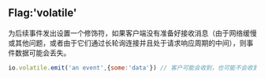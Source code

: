 ## Flag:'volatile'

为后续事件发出设置一个修饰符，如果客户端没有准备好接收消息（由于网络缓慢或其他问题，或者由于它们通过长轮询连接并且处于请求响应周期的中间），则事件数据可能会丢失。

```js
io.volatile.emit('an event',{some:'data'}) // 客户可能会收到，也可能不会收到。
```